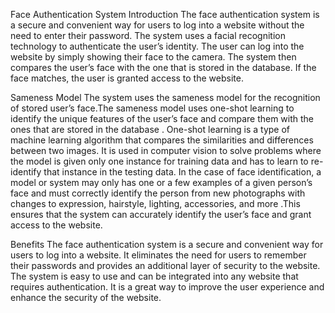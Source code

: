 Face Authentication System
Introduction
The face authentication system is a secure and convenient way for users to log into a website without the need to enter their password. 
The system uses a facial recognition technology to authenticate the user’s identity. The user can log into the website by simply showing their face to the camera. 
The system then compares the user’s face with the one that is stored in the database. If the face matches, the user is granted access to the website.

Sameness Model
The system uses the sameness model for the recognition of stored user’s face.The sameness model uses one-shot learning to identify the unique features of the user’s face and compare them with the ones that are stored in the database . 
One-shot learning is a type of machine learning algorithm that compares the similarities and differences between two images. It is used in computer vision to solve problems where the model is given only one instance for training data and has to learn to re-identify that instance in the testing data. 
In the case of face identification, a model or system may only has one or a few examples of a given person’s face and must correctly identify the person from new photographs with changes to expression, hairstyle, lighting, accessories, and more .This ensures that the system can accurately identify the user’s face and grant access to the website.

Benefits
The face authentication system is a secure and convenient way for users to log into a website. 
It eliminates the need for users to remember their passwords and provides an additional layer of security to the website.
The system is easy to use and can be integrated into any website that requires authentication. It is a great way to improve the user experience and enhance the security of the website.
